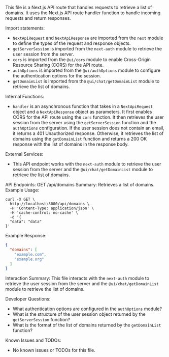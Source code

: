 This file is a Next.js API route that handles requests to retrieve a list of domains. It uses the Next.js API route handler function to handle incoming requests and return responses. 

Import statements:
- `NextApiRequest` and `NextApiResponse` are imported from the `next` module to define the types of the request and response objects.
- `getServerSession` is imported from the `next-auth` module to retrieve the user session from the server.
- `cors` is imported from the `@ui/cors` module to enable Cross-Origin Resource Sharing (CORS) for the API route.
- `authOptions` is imported from the `@ui/authOptions` module to configure the authentication options for the session.
- `getDomainList` is imported from the `@ui/chat/getDomainList` module to retrieve the list of domains.

Internal Functions:
- `handler` is an asynchronous function that takes in a `NextApiRequest` object and a `NextApiResponse` object as parameters. It first enables CORS for the API route using the `cors` function. It then retrieves the user session from the server using the `getServerSession` function and the `authOptions` configuration. If the user session does not contain an email, it returns a 401 Unauthorized response. Otherwise, it retrieves the list of domains using the `getDomainList` function and returns a 200 OK response with the list of domains in the response body.

External Services:
- This API endpoint works with the `next-auth` module to retrieve the user session from the server and the `@ui/chat/getDomainList` module to retrieve the list of domains.

API Endpoints:
GET /api/domains
Summary: Retrieves a list of domains.
Example Usage:
```
curl -X GET \
  http://localhost:3000/api/domains \
  -H 'Content-Type: application/json' \
  -H 'cache-control: no-cache' \
  -d '{
  "data": "data"
}'
```
Example Response:
```json
{
  "domains": [
    "example.com",
    "example.org"
  ]
}
```

Interaction Summary:
This file interacts with the `next-auth` module to retrieve the user session from the server and the `@ui/chat/getDomainList` module to retrieve the list of domains.

Developer Questions:
- What authentication options are configured in the `authOptions` module?
- What is the structure of the user session object returned by the `getServerSession` function?
- What is the format of the list of domains returned by the `getDomainList` function?

Known Issues and TODOs:
- No known issues or TODOs for this file.